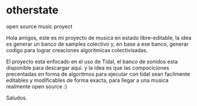 # otherstate
open source music proyect

Hola amigos, este es mi proyecto de musica en estado libre-editable, la idea es generar un banco de samples colectivo y, en base a ese banco, generar codigo para lograr creaciones algoritmicas colectivisadas.

El proyecto esta enfocado en el uso de Tidal, el banco de sonidos esta disponible para descargar aqui. y la idea es que las compociciones precentadas en forma de algoritmos para ejecutar con tidal sean facilmente editables y modificables de forma exacta, para llegar a una musica realmente open source :)

Saludos.
